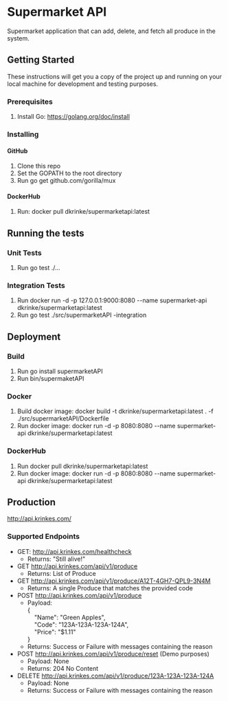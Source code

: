 # Supermarket API

Supermarket application that can add, delete, and fetch all produce in the system.

## Getting Started

These instructions will get you a copy of the project up and running on your local machine for development and testing purposes.

### Prerequisites
1. Install Go: https://golang.org/doc/install

### Installing

#### GitHub
1. Clone this repo
2. Set the GOPATH to the root directory
3. Run go get github.com/gorilla/mux

#### DockerHub
1. Run: docker pull dkrinke/supermarketapi:latest

## Running the tests

### Unit Tests
1. Run go test ./...

### Integration Tests
1. Run docker run -d -p 127.0.0.1:9000:8080 --name supermarket-api dkrinke/supermarketapi:latest
2. Run go test ./src/supermarketAPI -integration

## Deployment

### Build
1. Run go install supermarketAPI
2. Run bin/supermaketAPI

### Docker
1. Build docker image: docker build -t dkrinke/supermarketapi:latest . -f ./src/supermarketAPI/Dockerfile
2. Run docker image: docker run -d -p 8080:8080 --name supermarket-api dkrinke/supermarketapi:latest

### DockerHub
1. Run docker pull dkrinke/supermarketapi:latest
2. Run docker image: docker run -d -p 8080:8080 --name supermarket-api dkrinke/supermarketapi:latest

## Production
http://api.krinkes.com/

### Supported Endpoints
- GET: http://api.krinkes.com/healthcheck
  - Returns: "Still alive!"
- GET http://api.krinkes.com/api/v1/produce
  - Returns: List of Produce
- GET http://api.krinkes.com/api/v1/produce/A12T-4GH7-QPL9-3N4M
  - Returns: A single Produce that matches the provided code
- POST http://api.krinkes.com/api/v1/produce
  - Payload:  
    {  
    &nbsp;&nbsp;&nbsp;&nbsp;"Name": "Green Apples",  
    &nbsp;&nbsp;&nbsp;&nbsp;"Code": "123A-123A-123A-124A",  
    &nbsp;&nbsp;&nbsp;&nbsp;"Price": "$1.11"  
    }  
  - Returns: Success or Failure with messages containing the reason
- POST http://api.krinkes.com/api/v1/produce/reset (Demo purposes)
  - Payload: None
  - Returns: 204 No Content
- DELETE http://api.krinkes.com/api/v1/produce/123A-123A-123A-124A
  - Payload: None
  - Returns: Success or Failure with messages containing the reason
